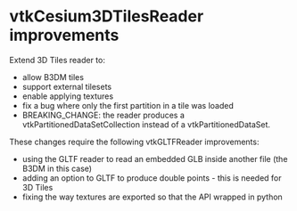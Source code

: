 # vtkCesium3DTilesReader improvements

Extend 3D Tiles reader to:
- allow B3DM tiles
- support external tilesets
- enable applying textures
- fix a bug where only the first partition in a tile was loaded
- BREAKING_CHANGE: the reader produces a
  vtkPartitionedDataSetCollection instead of a vtkPartitionedDataSet.

These changes require the following  vtkGLTFReader improvements:
- using the GLTF reader to read an embedded GLB inside another file (the B3DM in this case)
- adding an option to GLTF to produce double points - this is needed for 3D Tiles
- fixing the way textures are exported so that the API wrapped in python
